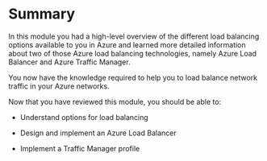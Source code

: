 # Summary

In this module you had a high-level overview of the different load balancing options available to you in Azure and learned more detailed information about two of those Azure load balancing technologies, namely Azure Load Balancer and Azure Traffic Manager. 

You now have the knowledge required to help you to load balance network traffic in your Azure networks.

Now that you have reviewed this module, you should be able to:

- Understand options for load balancing

- Design and implement an Azure Load Balancer

- Implement a Traffic Manager profile
